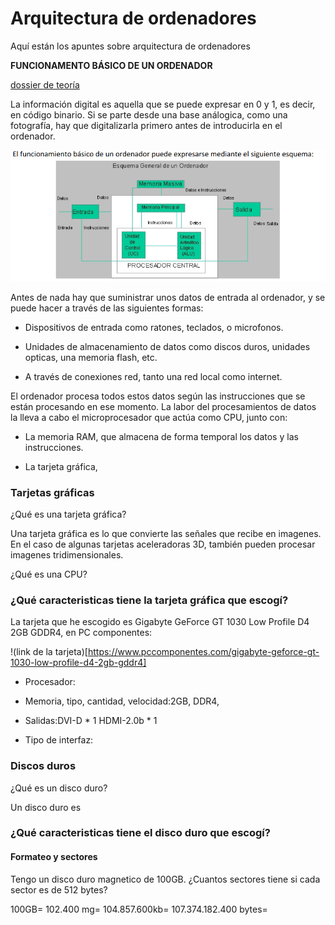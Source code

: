 # Arquitectura de ordenadores

Aquí están los apuntes sobre arquitectura de ordenadores

**FUNCIONAMENTO BÁSICO DE UN ORDENADOR**

[dossier de teoría](https://grandecovian.es/FGC/files/D.%20Tecnolog%C3%ADa/TIC%20I/Arquitectura/Arquitectura%20de%20ordenadores.pdf)

La información digital es aquella que se puede expresar en 0 y 1, es decir, en código binario. Si se parte desde una base análogica, como una fotografía, hay que digitalizarla primero antes de introducirla en el ordenador.

![kkkk](https://raw.githubusercontent.com/Mikeey666/1er-trimestre/main/Captura%20de%20pantalla%20de%202021-09-15%2014-03-27.png)

Antes de nada hay que suministrar unos datos de entrada al ordenador, y se puede hacer a través de las siguientes formas:

- Dispositivos de entrada como ratones, teclados, o microfonos.

- Unidades de almacenamiento de datos como discos duros, unidades opticas, una memoria flash, etc.

- A través de conexiones red, tanto una red local como internet.

El ordenador procesa todos estos datos según las instrucciones que se están procesando en ese momento. La labor del procesamientos de datos la lleva a cabo el microprocesador que actúa como CPU, junto con:

- La memoria RAM, que almacena de forma temporal los datos y las instrucciones.

- La tarjeta gráfica, 




















### Tarjetas gráficas

¿Qué es una tarjeta gráfica?

Una tarjeta gráfica es lo que convierte las señales que recibe en imagenes. En el caso de algunas tarjetas aceleradoras 3D, también pueden procesar imagenes tridimensionales. 

¿Qué es una CPU?

### ¿Qué caracteristicas tiene la tarjeta gráfica que escogí?

La tarjeta que he escogido es Gigabyte GeForce GT 1030 Low Profile D4 2GB GDDR4, en PC componentes: 

!(link de la tarjeta)[https://www.pccomponentes.com/gigabyte-geforce-gt-1030-low-profile-d4-2gb-gddr4]

- Procesador:

- Memoria, tipo, cantidad, velocidad:2GB, DDR4, 

- Salidas:DVI-D * 1 HDMI-2.0b * 1

- Tipo de interfaz:










### Discos duros

¿Qué es un disco duro?

Un disco duro es 

### ¿Qué caracteristicas tiene el disco duro que escogí?

#### Formateo y sectores

Tengo un disco duro magnetico de 100GB. ¿Cuantos sectores tiene si cada sector es de 512 bytes?

100GB= 102.400 mg= 104.857.600kb= 107.374.182.400 bytes=
